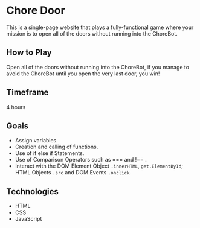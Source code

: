 # Chore Door

This is a single-page website that plays a fully-functional game where your mission is to open all of the doors without running into the ChoreBot.

## How to Play
Open all of the doors without running into the ChoreBot, if you manage to avoid the ChoreBot until you open the very last door, you win!

## Timeframe

4 hours

## Goals
* Assign variables.
* Creation and calling of functions.
* Use of if else if Statements.
* Use of Comparison Operators such as === and !== .
* Interact with the DOM Element Object `.innerHTML`, `get.ElementById`; HTML Objects `.src` and DOM Events `.onclick`

## Technologies
* HTML
* CSS
* JavaScript


